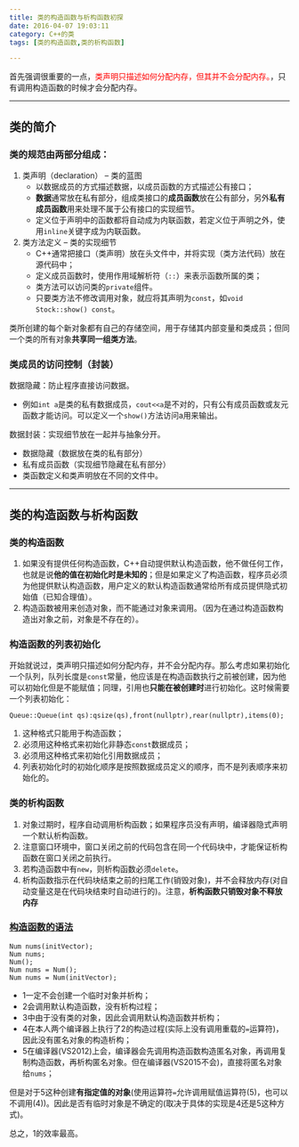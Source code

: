 ```yaml
---
title: 类的构造函数与析构函数初探
date: 2016-04-07 19:03:11
category: C++的类
tags: [类的构造函数,类的析构函数]

---
```


首先强调很重要的一点，<font color = red>类声明只描述如何分配内存，但其并不会分配内存。</font>，只有调用构造函数的时候才会分配内存。

---

## 类的简介

### 类的规范由两部分组成：
1. 类声明（declaration） – 类的蓝图
	+ 以数据成员的方式描述数据，以成员函数的方式描述公有接口；
	+ **数据**通常放在私有部分，组成类接口的**成员函数**放在公有部分，另外**私有成员函数**用来处理不属于公有接口的实现细节。
	+ 定义位于声明中的函数都将自动成为内联函数，若定义位于声明之外，使用`inline`关键字成为内联函数。
2. 类方法定义 – 类的实现细节
	+ C++通常把接口（类声明）放在头文件中，并将实现（类方法代码）放在源代码中；
	+ 定义成员函数时，使用作用域解析符（`::`）来表示函数所属的类；
	+ 类方法可以访问类的`private`组件。
	+ 只要类方法不修改调用对象，就应将其声明为`const`，如`void Stock::show() const`。

类所创建的每个新对象都有自己的存储空间，用于存储其内部变量和类成员；但同一个类的所有对象**共享同一组类方法**。

### 类成员的访问控制（封装）
数据隐藏：防止程序直接访问数据。
+ 例如`int a`是类的私有数据成员，`cout<<a`是不对的，只有公有成员函数或友元函数才能访问。可以定义一个`show()`方法访问a用来输出。

数据封装：实现细节放在一起并与抽象分开。
+ 数据隐藏（数据放在类的私有部分）
+ 私有成员函数（实现细节隐藏在私有部分）
+ 类函数定义和类声明放在不同的文件中。

---

## 类的构造函数与析构函数

### 类的构造函数
1. 如果没有提供任何构造函数，C++自动提供默认构造函数，他不做任何工作，也就是说**他的值在初始化时是未知的**；但是如果定义了构造函数，程序员必须为他提供默认构造函数，用户定义的默认构造函数通常给所有成员提供隐式初始值（已知合理值）。
2. 构造函数被用来创造对象，而不能通过对象来调用。（因为在通过构造函数构造出对象之前，对象是不存在的）。

### 构造函数的列表初始化
开始就说过，类声明只描述如何分配内存，并不会分配内存。那么考虑如果初始化一个队列，队列长度是`const`常量，他应该是在构造函数执行之前被创建，因为他可以初始化但是不能赋值；同理，引用也**只能在被创建时**进行初始化。这时候需要一个列表初始化：
```
Queue::Queue(int qs):qsize(qs),front(nullptr),rear(nullptr),items(0);
```
1. 这种格式只能用于构造函数；
2. 必须用这种格式来初始化非静态`const`数据成员；
3. 必须用这种格式来初始化引用数据成员；
4. 列表初始化时的初始化顺序是按照数据成员定义的顺序，而不是列表顺序来初始化的。

### 类的析构函数

1. 对象过期时，程序自动调用析构函数；如果程序员没有声明，编译器隐式声明一个默认析构函数。
2. 注意窗口环境中，窗口关闭之前的代码包含在同一个代码块中，才能保证析构函数在窗口关闭之前执行。
3. 若构造函数中有`new`，则析构函数必须`delete`。
4. 析构函数指示在代码块结束之前的扫尾工作(销毁对象)，并不会释放内存(对自动变量这是在代码块结束时自动进行的)。注意，**析构函数只销毁对象不释放内存**

### [构造函数的语法](https://github.com/applefishsky009/Leetcode/blob/master/26%20-%20Remove%20Duplicates%20from%20Sorted%20Array/26%20-%20Remove%20Duplicates%20from%20Sorted%20Array.cpp)

```
Num nums(initVector);
Num nums;
Num();
Num nums = Num();
Num nums = Num(initVector);
```

+ 1一定不会创建一个临时对象并析构；
+ 2会调用默认构造函数，没有析构过程；
+ 3中由于没有类的对象，因此会调用默认构造函数并析构；
+ 4在本人两个编译器上执行了2的构造过程(实际上没有调用重载的`=`运算符)，因此没有匿名对象的构造析构；
+ 5在编译器(VS2012)上会，编译器会先调用构造函数构造匿名对象，再调用复制构造函数，再析构匿名对象。但在编译器(VS2015不会)，直接将匿名对象给`nums`；

但是对于5这种创建**有指定值的对象**(使用运算符`=`允许调用赋值运算符(5)，也可以不调用(4))。因此是否有临时对象是不确定的(取决于具体的实现是4还是5这种方式)。

总之，1的效率最高。